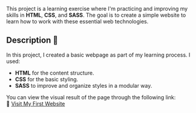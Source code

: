 This project is a learning exercise where I'm practicing and improving my skills in **HTML**, **CSS**, and **SASS**. The goal is to create a simple website to learn how to work with these essential web technologies.

## Description 📄

In this project, I created a basic webpage as part of my learning process. I used:

- **HTML** for the content structure.
- **CSS** for the basic styling.
- **SASS** to improve and organize styles in a modular way.

You can view the visual result of the page through the following link:  
🔗 [Visit My First Website](https://marianelaalbrigi.github.io/First-Website/)
